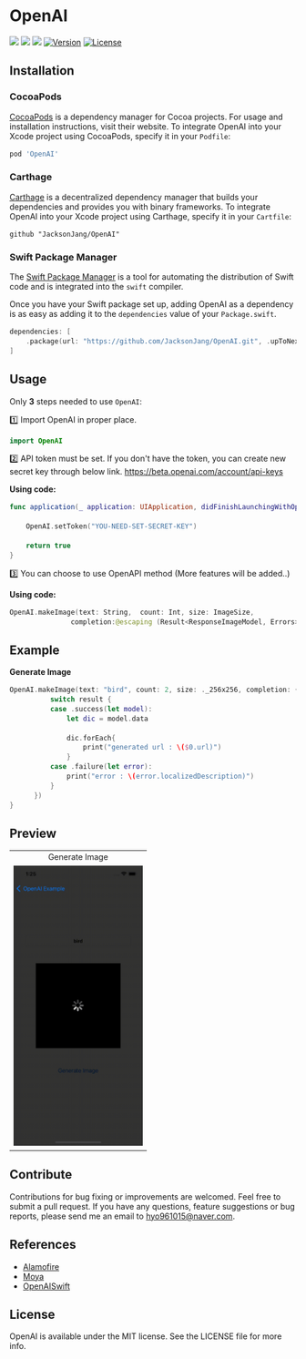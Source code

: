 # OpenAI
[![](https://img.shields.io/endpoint?url=https%3A%2F%2Fswiftpackageindex.com%2Fapi%2Fpackages%2Fadamrushy%2FOpenAISwift%2Fbadge%3Ftype%3Dswift-versions)](https://swiftpackageindex.com/adamrushy/OpenAISwift)
[![](https://img.shields.io/endpoint?url=https%3A%2F%2Fswiftpackageindex.com%2Fapi%2Fpackages%2Fadamrushy%2FOpenAISwift%2Fbadge%3Ftype%3Dplatforms)](https://swiftpackageindex.com/adamrushy/OpenAISwift)
[![](https://img.shields.io/badge/SPM-supported-DE5C43.svg?style=flat)](https://swift.org/package-manager/) [![Version](https://img.shields.io/cocoapods/v/OpenAI.svg?style=flat)](https://cocoapods.org/pods/OpenAI) [![License](https://img.shields.io/cocoapods/l/OpenAI.svg?style=flat)](https://cocoapods.org/pods/OpenAI)

## Installation

### CocoaPods

[CocoaPods](https://cocoapods.org) is a dependency manager for Cocoa projects. For usage and installation instructions, visit their website. To integrate OpenAI into your Xcode project using CocoaPods, specify it in your `Podfile`:

```ruby
pod 'OpenAI'
```

### Carthage

[Carthage](https://github.com/Carthage/Carthage) is a decentralized dependency manager that builds your dependencies and provides you with binary frameworks. To integrate OpenAI into your Xcode project using Carthage, specify it in your `Cartfile`:

```ogdl
github "JacksonJang/OpenAI"
```

### Swift Package Manager

The [Swift Package Manager](https://swift.org/package-manager/) is a tool for automating the distribution of Swift code and is integrated into the `swift` compiler. 

Once you have your Swift package set up, adding OpenAI as a dependency is as easy as adding it to the `dependencies` value of your `Package.swift`.

```swift
dependencies: [
    .package(url: "https://github.com/JacksonJang/OpenAI.git", .upToNextMajor(from: "1.0.0"))
]
```

## Usage
Only **3** steps needed to use `OpenAI`:

1️⃣ Import OpenAI in proper place.
```swift
import OpenAI
```

2️⃣ API token must be set.
If you don't have the token, you can create new secret key through below link.
https://beta.openai.com/account/api-keys

**Using code:**
```swift
func application(_ application: UIApplication, didFinishLaunchingWithOptions launchOptions: [UIApplication.LaunchOptionsKey: Any]?) -> Bool {

    OpenAI.setToken("YOU-NEED-SET-SECRET-KEY")
        
    return true
}
```

3️⃣ You can choose to use OpenAPI method (More features will be added..)

**Using code:**
 ```swift
OpenAI.makeImage(text: String,  count: Int, size: ImageSize,
                completion:@escaping (Result<ResponseImageModel, Errors>) -> Void)
 ```
 
 ## Example
 **Generate Image**
  ```swift
OpenAI.makeImage(text: "bird", count: 2, size: ._256x256, completion: { result in
            switch result {
            case .success(let model):
                let dic = model.data

                dic.forEach{
                    print("generated url : \($0.url)")
                }
            case .failure(let error):
                print("error : \(error.localizedDescription)")
            }
        })
}
 ```

## Preview

<table>
<tr>
<td width="100%">
<center>Generate Image</center>
</td>
</tr>
<tr>
<td width="227" height="498">
<img src="Assets/GenerateImage.gif"></img>
</td>
</tr>
</table>

## Contribute
Contributions for bug fixing or improvements are welcomed. Feel free to submit a pull request. If you have any questions, feature suggestions or bug reports, please send me an email to hyo961015@naver.com.

## References
- [Alamofire](https://github.com/Alamofire/Alamofire.git)
- [Moya](https://github.com/Moya/Moya.git)
- [OpenAISwift](https://github.com/adamrushy/OpenAISwift.git)

## License

OpenAI is available under the MIT license. See the LICENSE file for more info.
